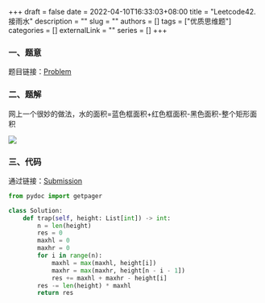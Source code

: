 +++ 
draft = false
date = 2022-04-10T16:33:03+08:00
title = "Leetcode42. 接雨水"
description = ""
slug = ""
authors = []
tags = ["优质思维题"]
categories = []
externalLink = ""
series = []
+++

### 一、题意

题目链接：[Problem](https://leetcode-cn.com/problems/trapping-rain-water/)

### 二、题解

网上一个很妙的做法，水的面积=蓝色框面积+红色框面积-黑色面积-整个矩形面积

![](https://ccviolett-1307804825.cos.ap-shanghai.myqcloud.com/img/1646795634-QXDwWd-%E5%8F%8C%E6%8C%87%E9%92%88%E9%9D%A2%E7%A7%AF%E8%A7%A3%E6%B3%95.png)

### 三、代码

通过链接：[Submission](https://leetcode-cn.com/submissions/detail/297834690/)

```py
from pydoc import getpager

class Solution:
    def trap(self, height: List[int]) -> int:
        n = len(height)
        res = 0
        maxhl = 0
        maxhr = 0
        for i in range(n):
            maxhl = max(maxhl, height[i])
            maxhr = max(maxhr, height[n - i - 1])
            res += maxhl + maxhr - height[i]
        res -= len(height) * maxhl
        return res

```
